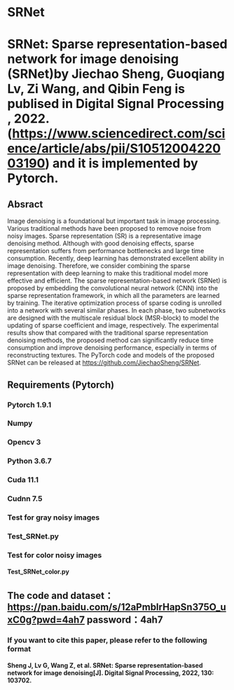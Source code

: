 # SRNet
# SRNet: Sparse representation-based network for image denoising (SRNet)by Jiechao Sheng, Guoqiang Lv, Zi Wang, and Qibin Feng is publised in Digital Signal Processing , 2022. (https://www.sciencedirect.com/science/article/abs/pii/S1051200422003190) and it is implemented by Pytorch.


## Absract
Image denoising is a foundational but important task in image processing. Various traditional methods have been proposed to remove noise from noisy images. Sparse representation (SR) is a representative image denoising method. Although with good denoising effects, sparse representation suffers from
performance bottlenecks and large time consumption. Recently, deep learning has demonstrated excellent ability in image denoising. Therefore, we consider combining the sparse representation with deep learning to make this traditional model more effective and efficient. The sparse representation-based
network (SRNet) is proposed by embedding the convolutional neural network (CNN) into the sparse representation framework, in which all the parameters are learned by training. The iterative optimization process of sparse coding is unrolled into a network with several similar phases. In each phase, two
subnetworks are designed with the multiscale residual block (MSR-block) to model the updating of sparse coefficient and image, respectively. The experimental results show that compared with the traditional sparse representation denoising methods, the proposed method can significantly reduce time
consumption and improve denoising performance, especially in terms of reconstructing textures. The PyTorch code and models of the proposed SRNet can be released at https://github.com/JiechaoSheng/SRNet.

## Requirements (Pytorch)
### Pytorch 1.9.1 
### Numpy 
### Opencv 3
### Python 3.6.7
### Cuda 11.1
### Cudnn 7.5

### Test for gray noisy images
### Test_SRNet.py 

### Test for color noisy images
#### Test_SRNet_color.py

## The code and dataset：https://pan.baidu.com/s/12aPmblrHapSn375O_uxC0g?pwd=4ah7   password：4ah7


### If you want to cite this paper, please refer to the following format
#### Sheng J, Lv G, Wang Z, et al. SRNet: Sparse representation-based network for image denoising[J]. Digital Signal Processing, 2022, 130: 103702.

